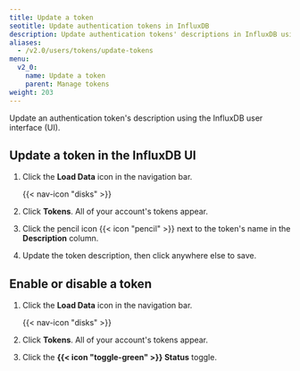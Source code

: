 ```yaml
---
title: Update a token
seotitle: Update authentication tokens in InfluxDB
description: Update authentication tokens' descriptions in InfluxDB using the InfluxDB UI
aliases:
  - /v2.0/users/tokens/update-tokens
menu:
  v2_0:
    name: Update a token
    parent: Manage tokens
weight: 203
---
```


Update an authentication token's description using the InfluxDB user interface (UI).

## Update a token in the InfluxDB UI

1. Click the **Load Data** icon in the navigation bar.

    {{< nav-icon "disks" >}}

2. Click **Tokens**. All of your account's tokens appear.
3. Click the pencil icon {{< icon "pencil" >}} next to the token's name in the **Description** column.
4. Update the token description, then click anywhere else to save.

## Enable or disable a token

1. Click the **Load Data** icon in the navigation bar.

    {{< nav-icon "disks" >}}

2. Click **Tokens**. All of your account's tokens appear.
3. Click the **{{< icon "toggle-green" >}} Status** toggle.
